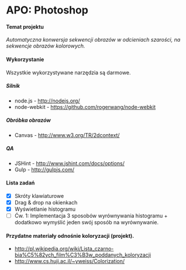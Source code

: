 # APO: Photoshop

#### Temat projektu

_Automatyczna konwersja sekwencji obrazów w odcieniach szarości, na sekwencje obrazów kolorowych._

#### Wykorzystanie

Wszystkie wykorzystywane narzędzia są darmowe.

##### Silnik

- node.js - http://nodejs.org/
- node-webkit - https://github.com/rogerwang/node-webkit

##### Obróbka obrazów

- Canvas - http://www.w3.org/TR/2dcontext/

##### QA

- JSHint - http://www.jshint.com/docs/options/
- Gulp - http://gulpjs.com/

#### Lista zadań

- [x] Skróty klawiaturowe
- [x] Drag & drop na okienkach
- [x] Wyświetlanie histogramu
- [ ] Ćw. 1: Implementacja 3 sposobów wyrównywania histogramu + dodatkowo wymyślić jeden swój sposób na wyrównywanie.

#### Przydatne materiały odnośnie koloryzacji (projekt).

- http://pl.wikipedia.org/wiki/Lista_czarno-bia%C5%82ych_film%C3%B3w_poddanych_koloryzacji
- http://www.cs.huji.ac.il/~yweiss/Colorization/
